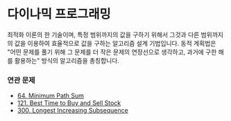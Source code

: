 # 다이나믹 프로그래밍
최적화 이론의 한 기술이며, 특정 범위까지의 값을 구하기 위해서 그것과 다른 범위까지의 값을 이용하여 효율적으로 값을 구하는 알고리즘 설계 기법입니다.
동적 계획법은 "어떤 문제를 풀기 위해 그 문제를 더 작은 문제의 연장선으로 생각하고, 과거에 구한 해를 활용하는" 방식의 알고리즘을 총칭합니다.

### 연관 문제
- [64. Minimum Path Sum](https://github.com/hanbee1005/AlgorithmStudy/blob/master/Leetcode/202303/MinimumPathSum_64.java)
- [121. Best Time to Buy and Sell Stock](https://github.com/hanbee1005/AlgorithmStudy/blob/master/Leetcode/202303/BestTimeToBuyAndSellStock_121.java)
- [300. Longest Increasing Subsequence](https://github.com/hanbee1005/AlgorithmStudy/blob/master/Leetcode/202303/LongestIncreasingSubsequence_300.java)
